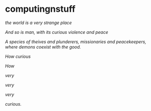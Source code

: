 # computingnstuff


*the world is a very strange place*

*And so is man, with its curious violence and peace*

*A species of theives and plunderers, missionaries and peacekeepers, where demons coexist with the good.*

*How curious*

*How*

*very*

*very*

*very*


*curious.*








